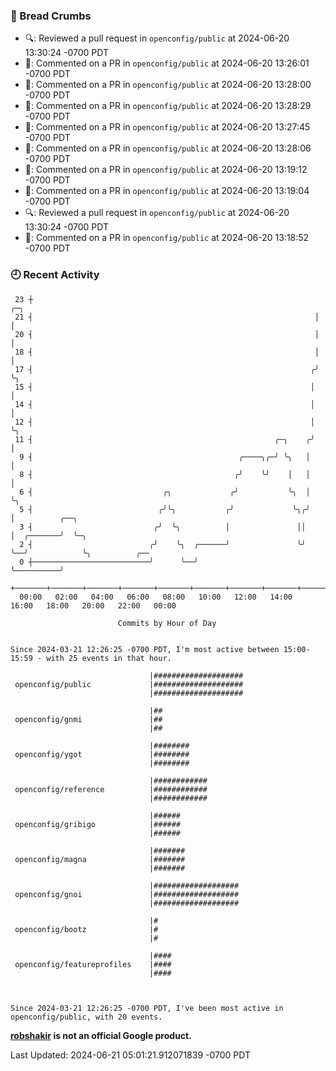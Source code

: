 ### 🍞 Bread Crumbs

 * 🔍: Reviewed a pull request in  `openconfig/public` at 2024-06-20 13:30:24 -0700 PDT
 * 💬: Commented on a PR in  `openconfig/public` at 2024-06-20 13:26:01 -0700 PDT
 * 💬: Commented on a PR in  `openconfig/public` at 2024-06-20 13:28:00 -0700 PDT
 * 💬: Commented on a PR in  `openconfig/public` at 2024-06-20 13:28:29 -0700 PDT
 * 💬: Commented on a PR in  `openconfig/public` at 2024-06-20 13:27:45 -0700 PDT
 * 💬: Commented on a PR in  `openconfig/public` at 2024-06-20 13:28:06 -0700 PDT
 * 💬: Commented on a PR in  `openconfig/public` at 2024-06-20 13:19:12 -0700 PDT
 * 💬: Commented on a PR in  `openconfig/public` at 2024-06-20 13:19:04 -0700 PDT
 * 🔍: Reviewed a pull request in  `openconfig/public` at 2024-06-20 13:30:24 -0700 PDT
 * 💬: Commented on a PR in  `openconfig/public` at 2024-06-20 13:18:52 -0700 PDT

### 🕘 Recent Activity
```
 23 ┼                                                               ╭─╮
 21 ┤                                                               │ │
 20 ┤                                                               │ │
 18 ┤                                                               │ │
 17 ┤                                                              ╭╯ ╰╮
 15 ┤                                                              │   │
 14 ┤                                                              │   │
 12 ┤                                                              │   ╰╮
 11 ┤                                                      ╭─╮    ╭╯    │
  9 ┤                                              ╭────╮╭─╯ ╰╮   │     │
  8 ┤                                             ╭╯    ╰╯    │   │     │
  6 ┤                             ╭╮             ╭╯           ╰╮  │     ╰╮
  5 ┤                            ╭╯╰╮           ╭╯             ╰╮╭╯      │          ╭──╮
  3 ┤                           ╭╯  ╰╮          │               ││       │  ╭───────╯  ╰─╮
  2 ┤                          ╭╯    ╰╮  ╭──────╯               ╰╯       ╰──╯            ╰╮          ╭──
  0 ┼──────────────────────────╯      ╰──╯                                                ╰──────────╯
    +───────+───────+───────+───────+───────+───────+───────+───────+───────+───────+───────+───────+────
  00:00   02:00   04:00   06:00   08:00   10:00   12:00   14:00   16:00   18:00   20:00   22:00   00:00   

						Commits by Hour of Day


Since 2024-03-21 12:26:25 -0700 PDT, I'm most active between 15:00-15:59 - with 25 events in that hour.

```



```
                               |####################
 openconfig/public             |####################
                               |####################

                               |##
 openconfig/gnmi               |##
                               |##

                               |########
 openconfig/ygot               |########
                               |########

                               |############
 openconfig/reference          |############
                               |############

                               |######
 openconfig/gribigo            |######
                               |######

                               |#######
 openconfig/magna              |#######
                               |#######

                               |###################
 openconfig/gnoi               |###################
                               |###################

                               |#
 openconfig/bootz              |#
                               |#

                               |####
 openconfig/featureprofiles    |####
                               |####



Since 2024-03-21 12:26:25 -0700 PDT, I've been most active in openconfig/public, with 20 events.

```
**[robshakir](mailto:robjs@google.com) is not an official Google product.**  


Last Updated: 2024-06-21 05:01:21.912071839 -0700 PDT
